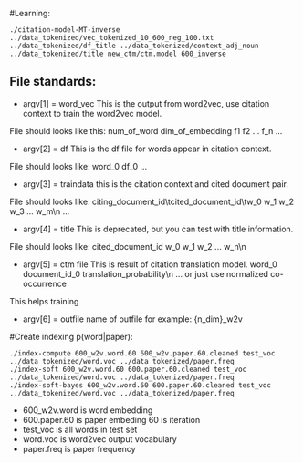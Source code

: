 #Learning:

```
./citation-model-MT-inverse ../data_tokenized/vec_tokenized_10_600_neg_100.txt ../data_tokenized/df_title ../data_tokenized/context_adj_noun ../data_tokenized/title new_ctm/ctm.model 600_inverse
```

## File standards:

* argv[1] = word_vec
This is the output from word2vec, use citation context to train the word2vec model. 


File should looks like this:
num_of_word dim_of_embedding
f1 f2 ... f_n
...


* argv[2] = df
This is the df file for words appear in citation context.

File should looks like:
word_0 df_0
...

* argv[3] = traindata
this is the citation context and cited document pair. 

File should looks like:
citing_document_id\tcited_document_id\tw_0 w_1 w_2 w_3 ... w_m\n
...

* argv[4] = title
This is deprecated, but you can test with title information.

File should looks like:
cited_document_id w_0 w_1 w_2 ... w_n\n

* argv[5] = ctm file
This is result of citation translation model.
word_0 document_id_0 translation_probability\n
...
or just use normalized co-occurrence 

This helps training


* argv[6] = outfile
name of outfile for example: 
{n_dim}_w2v


#Create indexing p(word|paper):

```
./index-compute 600_w2v.word.60 600_w2v.paper.60.cleaned test_voc ../data_tokenized/word.voc ../data_tokenized/paper.freq
./index-soft 600_w2v.word.60 600.paper.60.cleaned test_voc ../data_tokenized/word.voc ../data_tokenized/paper.freq
./index-soft-bayes 600_w2v.word.60 600.paper.60.cleaned test_voc ../data_tokenized/word.voc ../data_tokenized/paper.freq
```

* 600_w2v.word is word embedding
* 600.paper.60 is paper embeding 60 is iteration 
* test_voc is all words in test set
* word.voc is word2vec output vocabulary 
* paper.freq is paper frequency





